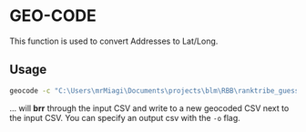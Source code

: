 # GEO-CODE

This function is used to convert Addresses to Lat/Long.

## Usage

```bash
geocode -c "C:\Users\mrMiagi\Documents\projects\blm\RBB\ranktribe_guessed_zips.csv"
```

... will __brr__ through the input CSV and write to a new geocoded CSV next to the input CSV. You can specify an output csv with the `-o` flag.